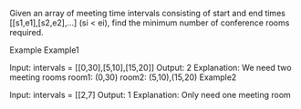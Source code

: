 Given an array of meeting time intervals consisting of start and end times [[s1,e1],[s2,e2],...] (si < ei), find the minimum number of conference rooms required.

Example
Example1

Input: intervals = [[0,30],[5,10],[15,20]]
Output: 2
Explanation:
We need two meeting rooms
room1: (0,30)
room2: (5,10),(15,20)
Example2

Input: intervals = [[2,7]
Output: 1
Explanation:
Only need one meeting room
